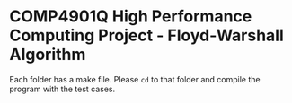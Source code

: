 # COMP4901Q High Performance Computing Project - Floyd-Warshall Algorithm

Each folder has a make file. Please `cd` to that folder and compile the program with the test cases.